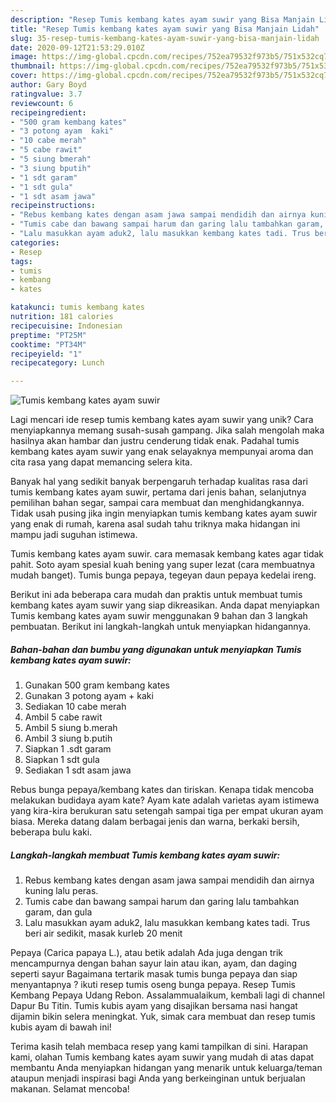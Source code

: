 ```yaml
---
description: "Resep Tumis kembang kates ayam suwir yang Bisa Manjain Lidah"
title: "Resep Tumis kembang kates ayam suwir yang Bisa Manjain Lidah"
slug: 35-resep-tumis-kembang-kates-ayam-suwir-yang-bisa-manjain-lidah
date: 2020-09-12T21:53:29.010Z
image: https://img-global.cpcdn.com/recipes/752ea79532f973b5/751x532cq70/tumis-kembang-kates-ayam-suwir-foto-resep-utama.jpg
thumbnail: https://img-global.cpcdn.com/recipes/752ea79532f973b5/751x532cq70/tumis-kembang-kates-ayam-suwir-foto-resep-utama.jpg
cover: https://img-global.cpcdn.com/recipes/752ea79532f973b5/751x532cq70/tumis-kembang-kates-ayam-suwir-foto-resep-utama.jpg
author: Gary Boyd
ratingvalue: 3.7
reviewcount: 6
recipeingredient:
- "500 gram kembang kates"
- "3 potong ayam  kaki"
- "10 cabe merah"
- "5 cabe rawit"
- "5 siung bmerah"
- "3 siung bputih"
- "1 sdt garam"
- "1 sdt gula"
- "1 sdt asam jawa"
recipeinstructions:
- "Rebus kembang kates dengan asam jawa sampai mendidih dan airnya kuning lalu peras."
- "Tumis cabe dan bawang sampai harum dan garing lalu tambahkan garam, dan gula"
- "Lalu masukkan ayam aduk2, lalu masukkan kembang kates tadi. Trus beri air sedikit, masak kurleb 20 menit"
categories:
- Resep
tags:
- tumis
- kembang
- kates

katakunci: tumis kembang kates 
nutrition: 181 calories
recipecuisine: Indonesian
preptime: "PT25M"
cooktime: "PT34M"
recipeyield: "1"
recipecategory: Lunch

---
```



![Tumis kembang kates ayam suwir](https://img-global.cpcdn.com/recipes/752ea79532f973b5/751x532cq70/tumis-kembang-kates-ayam-suwir-foto-resep-utama.jpg)

Lagi mencari ide resep tumis kembang kates ayam suwir yang unik? Cara menyiapkannya memang susah-susah gampang. Jika salah mengolah maka hasilnya akan hambar dan justru cenderung tidak enak. Padahal tumis kembang kates ayam suwir yang enak selayaknya mempunyai aroma dan cita rasa yang dapat memancing selera kita.

Banyak hal yang sedikit banyak berpengaruh terhadap kualitas rasa dari tumis kembang kates ayam suwir, pertama dari jenis bahan, selanjutnya pemilihan bahan segar, sampai cara membuat dan menghidangkannya. Tidak usah pusing jika ingin menyiapkan tumis kembang kates ayam suwir yang enak di rumah, karena asal sudah tahu triknya maka hidangan ini mampu jadi suguhan istimewa.

Tumis kembang kates ayam suwir. cara memasak kembang kates agar tidak pahit. Soto ayam spesial kuah bening yang super lezat (cara membuatnya mudah banget). Tumis bunga pepaya, tegeyan daun pepaya kedelai ireng.


Berikut ini ada beberapa cara mudah dan praktis untuk membuat tumis kembang kates ayam suwir yang siap dikreasikan. Anda dapat menyiapkan Tumis kembang kates ayam suwir menggunakan 9 bahan dan 3 langkah pembuatan. Berikut ini langkah-langkah untuk menyiapkan hidangannya.

<!--inarticleads1-->

##### Bahan-bahan dan bumbu yang digunakan untuk menyiapkan Tumis kembang kates ayam suwir:

1. Gunakan 500 gram kembang kates
1. Gunakan 3 potong ayam + kaki
1. Sediakan 10 cabe merah
1. Ambil 5 cabe rawit
1. Ambil 5 siung b.merah
1. Ambil 3 siung b.putih
1. Siapkan 1 .sdt garam
1. Siapkan 1 sdt gula
1. Sediakan 1 sdt asam jawa


Rebus bunga pepaya/kembang kates dan tiriskan. Kenapa tidak mencoba melakukan budidaya ayam kate? Ayam kate adalah varietas ayam istimewa yang kira-kira berukuran satu setengah sampai tiga per empat ukuran ayam biasa. Mereka datang dalam berbagai jenis dan warna, berkaki bersih, beberapa bulu kaki. 

<!--inarticleads2-->

##### Langkah-langkah membuat Tumis kembang kates ayam suwir:

1. Rebus kembang kates dengan asam jawa sampai mendidih dan airnya kuning lalu peras.
1. Tumis cabe dan bawang sampai harum dan garing lalu tambahkan garam, dan gula
1. Lalu masukkan ayam aduk2, lalu masukkan kembang kates tadi. Trus beri air sedikit, masak kurleb 20 menit


Pepaya (Carica papaya L.), atau betik adalah Ada juga dengan trik mencampurnya dengan bahan sayur lain atau ikan, ayam, dan daging seperti sayur Bagaimana tertarik masak tumis bunga pepaya dan siap menyantapnya ? ikuti resep tumis oseng bunga pepaya. Resep Tumis Kembang Pepaya Udang Rebon. Assalammualaikum, kembali lagi di channel Dapur Bu Titin. Tumis kubis ayam yang disajikan bersama nasi hangat dijamin bikin selera meningkat. Yuk, simak cara membuat dan resep tumis kubis ayam di bawah ini! 

Terima kasih telah membaca resep yang kami tampilkan di sini. Harapan kami, olahan Tumis kembang kates ayam suwir yang mudah di atas dapat membantu Anda menyiapkan hidangan yang menarik untuk keluarga/teman ataupun menjadi inspirasi bagi Anda yang berkeinginan untuk berjualan makanan. Selamat mencoba!
